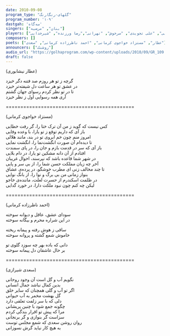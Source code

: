 ```yaml
---  
date: 2010-09-08  
program_type: "گلهای-رنگارنگ"  
program_number: '۱۰۹'  
dastgah: 'سه‌گاه'
singers: ["بنان", "مرضیه"]  
players: ["ابوالحسن صبا", "محجوبی", "علی تجویدی", "سرخوش", "تهرانی","رضا ورزنده", "شیرخدایی"]  
composers: []  
poets: ["عطار", "مستزاد خواجوی کرمانی", "احمد ناظرزاده کرمانی", "سعدی"]  
announcers: ["روشنک"]  
audio_url: "https://golhaprogram.com/wp-content/uploads/2010/09/GR_109.mp3"  
draft: false  
---  
```


(عطار نیشابوری)  

گرچه ز تو هر روزم صد فتنه دگر خیزد  
در عشق تو هر ساعت دل شیفته‌تر خیزد  
تا در تو نظر کردم رسوای جهان گشتم  
آری همه رسوایی اول ز نظر خیزد  

============================================  

(مستزاد خواجوی کرمانی)  

کس نیست که گوید ز من آن ترک ختا را، گر رفت خطایی  
باز آی که داریم توقع ز تو یارا، با وعده وفایی  
امروز منم چون خم ابروی تو در بند، مانند هلالی  
تا دیده‌ام آن صورت انگشت‌نما را، انگشت نمایی  
باز آی که سر در قدمت بازم و جان را، در پای سمندت  
افتادم از آن دانه‌ مشکین تو یارا، در دام بلایی  
در شهر شما قاعده باشد که نپرسند، احوال غریبان  
آخر چه زیان مملکت حسن شما را، از بی سر و پایی  
تا چند مخالف زنی ای مطرب خوشگو، در پرده‌ی عشاق  
بنواز زمانی من بی برگ و نوا را، از بانگ نوایی  
در ظلمت اسکندرم از حسرت لعلت، ماننده‌ی خاجو  
لیکن چه کنم چون نبود ملکت دارا، در خورد گدایی  

============================================  

(احمد ناظرزاده کرمانی)  

سودای عشق، عاقل و ديوانه سوخته  
در این شراره محرم و بیگانه سوخته‌  

ساقی ز هوش رفته و پیمانه ریخته  
خاموش شمع گشته و پروانه سوخته  

دانی که باده بهر چه سوزد گلوی تو  
بر حال عاشقان دل پیمانه سوخته  

============================================  

(سعدی شیرازی)  

نگویم آب و گل است آن وجود روحانی  
بدین کمال نباشد جمال انسانی  
اگر تو آب و گلی همچنان که سایر خلق  
گل بهشت مخمر به آب حیوانی  
دلی که با سر زلفت تعلقی دارد  
چگونه جمع شود با چنین پریشانی  
مرا که پیش تو اقرار بندگی کردم  
سزاست گر بنوازی و گر برنجانی  
روان روشن سعدی که شمع مجلس توست  
به هیچ کار نیاید گرش نسوزانی  
